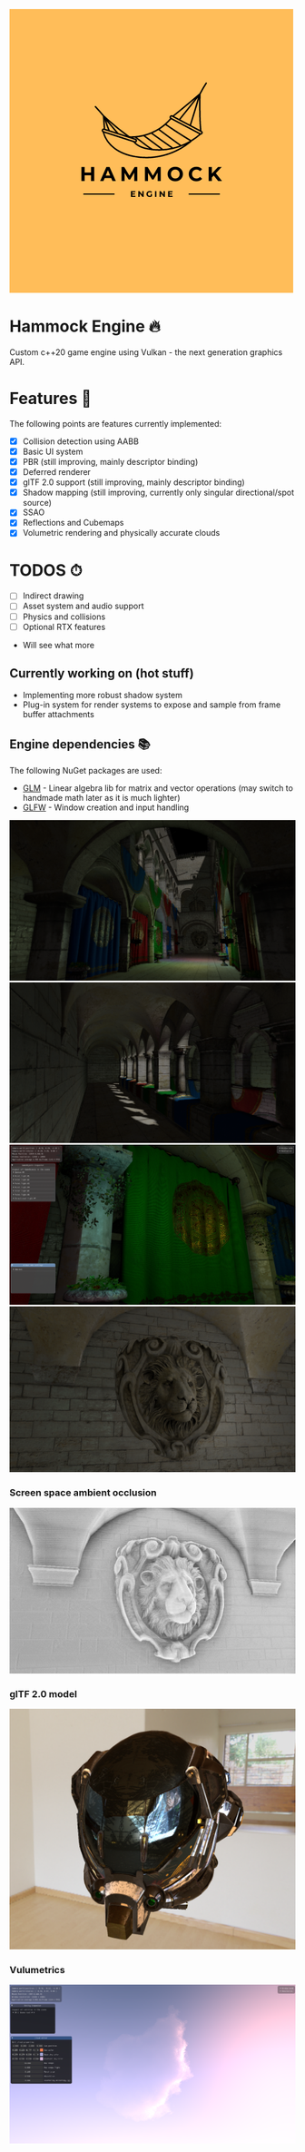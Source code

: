 ![Hammock Engine Logo](https://raw.githubusercontent.com/elliahu/HammockEngine/master/Img/hammock-engine-logo.png)

# Hammock Engine 🔥
Custom c++20 game engine using Vulkan - the next generation graphics API.

# Features 🚀
The following points are features currently implemented:
- [x] Collision detection using AABB
- [x] Basic UI system
- [x] PBR (still improving, mainly descriptor binding)
- [x] Deferred renderer
- [x] glTF 2.0 support (still improving, mainly descriptor binding)
- [x] Shadow mapping (still improving, currently only singular directional/spot source)
- [x] SSAO
- [x] Reflections and Cubemaps
- [x] Volumetric rendering and physically accurate clouds

# TODOS ⏱
- [ ] Indirect drawing 
- [ ] Asset system and audio support
- [ ] Physics and collisions
- [ ] Optional RTX features
- Will see what more

## Currently working on (hot stuff)
- Implementing more robust shadow system
- Plug-in system for render systems to expose and sample from frame buffer attachments

## Engine dependencies 📚
The following NuGet packages are used:
- [GLM](https://github.com/g-truc/glm) - Linear algebra lib for matrix and vector operations (may switch to handmade math later as it is much lighter)
- [GLFW](https://www.glfw.org/) - Window creation and input handling

![Sponza](https://raw.githubusercontent.com/elliahu/HammockEngine/master/Img/sponza.png)
![Sponza2](https://raw.githubusercontent.com/elliahu/HammockEngine/master/Img/sponza2.png)
![Sponza3](https://raw.githubusercontent.com/elliahu/HammockEngine/master/Img/sponza3.png)
![Sponza4](https://raw.githubusercontent.com/elliahu/HammockEngine/master/Img/sponza4.png)
### Screen space ambient occlusion
![SSAO](https://raw.githubusercontent.com/elliahu/HammockEngine/master/Img/ssao.png)
### glTF 2.0 model
![glTF 2.0](https://raw.githubusercontent.com/elliahu/HammockEngine/master/Img/IBL.png)
### Vulumetrics
![Volumetrics](https://raw.githubusercontent.com/elliahu/HammockEngine/master/Img/clouds.png)


